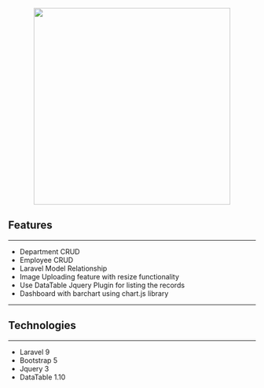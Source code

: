 <p align="center"><a href="https://laravel.com" target="_blank"><img src="https://raw.githubusercontent.com/laravel/art/master/logo-lockup/5%20SVG/2%20CMYK/1%20Full%20Color/laravel-logolockup-cmyk-red.svg" width="400"></a></p>

## Features
----------------------
 - Department CRUD
 - Employee CRUD
 - Laravel Model Relationship
 - Image Uploading feature with resize functionality
 - Use DataTable Jquery Plugin for listing the records
 - Dashboard with barchart using chart.js library
----------------------
## Technologies
---------
 - Laravel 9
 - Bootstrap 5
 - Jquery 3
 - DataTable 1.10